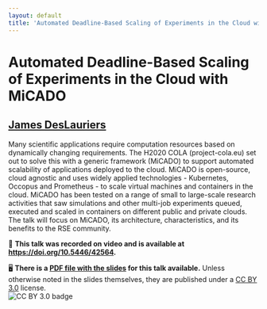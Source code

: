 ```yaml
---
layout: default
title: 'Automated Deadline-Based Scaling of Experiments in the Cloud with MiCADO'
---
```


# Automated Deadline-Based Scaling of Experiments in the Cloud with MiCADO

## [James DesLauriers](../../speaker/AAFPQ8/)

Many scientific applications require computation resources based on dynamically changing requirements. The H2020 COLA (project-cola.eu) set out to solve this with a generic framework (MiCADO) to support automated scalability of applications deployed to the cloud. MiCADO is open-source, cloud agnostic and uses widely applied technologies - Kubernetes, Occopus and Prometheus - to scale virtual machines and containers in the cloud. MiCADO has been tested on a range of small to large-scale research activities that saw simulations and other multi-job experiments queued, executed and scaled in containers on different public and private clouds. The talk will focus on MiCADO, its architecture, characteristics, and its benefits to the RSE community.

🎥 **This talk was recorded on video and is available at <https://doi.org/10.5446/42564>.**

🖥 **There is a [PDF file with the slides](slides.pdf) for this talk available.** Unless otherwise noted in the slides themselves, they are published under a [CC BY 3.0](https://creativecommons.org/licenses/by/3.0/legalcode) license.  
![CC BY 3.0 badge](https://licensebuttons.net/l/by/3.0/80x15.png)